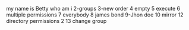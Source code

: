 my name is Betty
who am i
2-groups
3-new order
4 empty
5 execute
6 multiple permissions
7 everybody
8 james bond
9-Jhon doe
10 mirror
12 directory permissions 2
13 change group